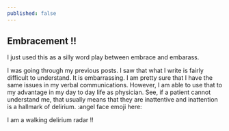 ```yaml
---
published: false
---
```

## Embracement !! 

I just used this as a silly word play between embrace and embarass.

I was going through my previous posts. I saw that what I write is fairly difficult to understand. It is embarrassing. I am pretty sure that I have the same issues in my verbal communications. However, I am able to use that to my advantage in my day to day life as physician. See, if a patient cannot understand me, that usually means that they are inattentive and inattention is a hallmark of delirium. :angel face emoji here:

I am a walking delirium radar !! 
